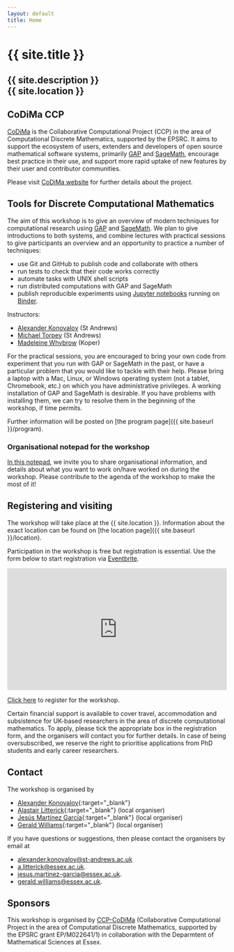 ```yaml
---
layout: default
title: Home
---
```


# {{ site.title }}

## {{ site.description }}<br> {{ site.location }}

## CoDiMa CCP

[CoDiMa](https://www.codima.ac.uk/) is the Collaborative Computational
Project (CCP) in the area of Computational Discrete Mathematics,
supported by the EPSRC. It aims to support the ecosystem of users,
extenders and developers of open source mathematical software systems,
primarily [GAP](http://www.gap-system.org/) and [SageMath](http://www.sagemath.org/),
encourage best practice in their use, and support more rapid uptake of
new features by their user and contributor communities.

Please visit [CoDiMa website](https://www.codima.ac.uk/) for further 
details about the project.

## Tools for Discrete Computational Mathematics

The aim of this workshop is to give an overview of modern techniques
for computational research using [GAP](http://www.gap-system.org/)
and [SageMath](http://www.sagemath.org/). We plan to give introductions
to both systems, and combine lectures with practical sessions to give
participants an overview and an opportunity to practice a number of
techniques:
- use Git and GitHub to publish code and collaborate with others
- run tests to check that their code works correctly
- automate tasks with UNIX shell scripts
- run distributed computations with GAP and SageMath
- publish reproducible experiments using
[Jupyter notebooks](https://jupyter.org/) running on [Binder](https://mybinder.org/).

Instructors:
- [Alexander Konovalov](https://alex-konovalov.github.io/) (St Andrews)
- [Michael Torpey](https://mtorpey.github.io/) (St Andrews)
- [Madeleine Whybrow](https://madeleinewhybrow.wordpress.com/) (Koper)

For the practical sessions, you are encouraged to bring your own code
from experiment that you run with GAP or SageMath in the past, or
have a particular problem that you would like to tackle with their
help. Please bring a laptop with a Mac, 
Linux, or Windows operating system (not a tablet, Chromebook, etc.) 
on which you have administrative privileges. A working installation
of GAP and SageMath is desirable. If you have problems with installing
them, we can try to resolve them in the beginning of the workshop,
if time permits.

Further information will be posted on [the program page]({{ site.baseurl }}/program).

### Organisational notepad for the workshop

[In this notepad](https://hackmd.io/@W4sMOUZpT_GtoAgUp_7a9Q/rkjb7t6TS),
we invite you to share organisational information, and details about
what you want to work on/have worked on during the workshop. Please 
contribute to the agenda of the workshop to make the most of it!

## Registering and visiting

The workshop will take place at the {{ site.location }}. Information
about the exact location can be found on
[the location page]({{ site.baseurl }}/location).

Participation in the workshop is free but registration is essential. 
Use the form below to start registration via [Eventbrite](https://www.eventbrite.co.uk/e/tools-for-discrete-computational-mathematics-tickets-85829389013).

<iframe
  src="https://www.eventbrite.com/tickets-external?eid=85829389013&ref=etckt"
  frameborder="0"
  width="100%"
  height="280px"
  scrolling="auto">
</iframe>

[Click here](https://www.eventbrite.co.uk/e/tools-for-discrete-computational-mathematics-tickets-85829389013)
to register for the workshop.

Certain financial support is available to cover travel, accommodation
and subsistence for UK-based researchers in the area of discrete
computational mathematics. To apply, please tick the appropriate box
in the registration form, and the organisers will contact you for
further details. In case of being oversubscribed, we reserve the right
to prioritise applications from PhD students and early career researchers.


## <a name="contact"></a> Contact

The workshop is organised by

* [Alexander Konovalov](https://alex-konovalov.github.io/year-archive/){:target="_blank"}
* [Alastair Litterick](https://www.essex.ac.uk/people/litte00606/alastair-litterick){:target="_blank"} (local organiser)
* [Jesús Martínez García](http://jesusmartinezgarcia.net/){:target="_blank"} (local organiser)
* [Gerald Williams](https://www.essex.ac.uk/people/willi77405/gerald-williams){:target="_blank"} (local organiser)

If you have questions or suggestions, then please contact the organisers by
email at
* [alexander.konovalov@st-andrews.ac.uk](mailto:alexander.konovalov@st-andrews.ac.uk)
* [a.litterick@essex.ac.uk](mailto:a.litterick@essex.ac.uk).
* [jesus.martinez-garcia@essex.ac.uk](mailto:jesus.martinez-garcia@essex.ac.uk).
* [gerald.williams@essex.ac.uk](mailto:gerald.williams@essex.ac.uk).

## Sponsors

This workshop is organised by [CCP-CoDiMa](http://www.codima.ac.uk)
(Collaborative Computational Project in the area of Computational
Discrete Mathematics, supported by the EPSRC grant EP/M022641/1)
in collaboration with the Deparmtent of Mathematical Sciences at Essex.



